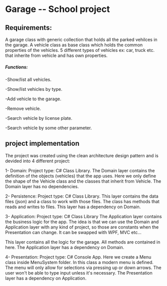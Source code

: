 <h1>Garage -- School project</h1>

<h2>Requirements:</h2>
A garage class with generic collection that holds all the parked vehilces in the garage. 
A vehicle class as base class which holds the common properties of the vehicles. 
5 different types of vehicles ex: car, truck etc. that inherite from vehicle and has own properties. 

<h5>Functions: </h5>

-Show/list all vehicles. 

-Show/list vehicles by type. 

-Add vehicle to the garage. 

-Remove vehicle.

-Search vehicle by license plate.

-Search vehicle by some other parameter. 


<h2>project implementation</h2>
The project was created using the clean architecture design pattern and is devided into 4 different project: 

1- Domain: 
Project type: C# Class Library. The Domain layer contains the definition of the objects (vehicles) that the app uses. 
Here we only define the shape of the Vehicle class and the classes that inherit from Vehicle. The Domain layer has no dependencies.

2- Persistence:
Project type: C# Class Library. This layer contains the data files (json) and a class to work with those files. 
The class has methods that reads and writes to files. 
This layer has a dependency on Domain.

3- Application:
Project type: C# Class Library The Application layer contains the business logic for the app. 
The idea is that we can use the Domain and Application layer with any kind of project, so those are constants when the Presentation can change. 
It can be swapped with WPF, MVC etc...

This layer contains all the logic for the garage. All methods are contained in here. 
The Application layer has a dependency on Domain.

4- Presentation: 
Project type: C# Console App. 
Here we create a Menu class inside MenuSystem folder. 
In this class a modern menu is defined. The menu will only allow for selections via pressing up or down arrows. 
The user won't be able to type input unless it's necessary. 
The Presentation layer has a dependency on Application.
